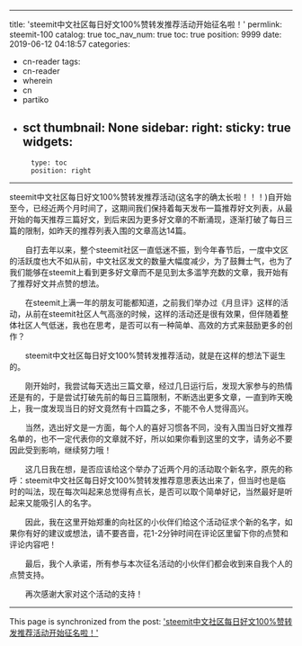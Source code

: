 
---
title: 'steemit中文社区每日好文100%赞转发推荐活动开始征名啦！'
permlink: steemit-100
catalog: true
toc_nav_num: true
toc: true
position: 9999
date: 2019-06-12 04:18:57
categories:
- cn-reader
tags:
- cn-reader
- wherein
- cn
- partiko
- sct
thumbnail: None
sidebar:
    right:
        sticky: true
widgets:
    -
        type: toc
        position: right
---


steemit中文社区每日好文100%赞转发推荐活动(这名字的确太长啦！！！)自开始至今，已经近两个月时间了，这期间我们保持着每天发布一篇推荐好文列表，从最开始的每天推荐三篇好文，到后来因为更多好文章的不断涌现，逐渐打破了每日三篇的限制，如昨天的推荐列表入围的文章高达14篇。

　　自打去年以来，整个steemit社区一直低迷不振，到今年春节后，一度中文区的活跃度也大不如从前，中文社区发文的数量大幅度减少，为了鼓舞士气，也为了我们能够在steemit上看到更多好文章而不是见到太多滥竽充数的文章，我开始有了推荐好文并点赞的想法。

　　在steemit上满一年的朋友可能都知道，之前我们举办过《月旦评》这样的活动，从前在steemit社区人气高涨的时候，这样的活动还是很有效果，但伴随着整体社区人气低迷，我也在思考，是否可以有一种简单、高效的方式来鼓励更多的创作？

　　steemit中文社区每日好文100%赞转发推荐活动，就是在这样的想法下诞生的。

　　刚开始时，我尝试每天选出三篇文章，经过几日运行后，发现大家参与的热情还是有的，于是尝试打破先前的每日三篇限制，不断选出更多文章，一直到昨天晚上，我一度发现当日的好文竟然有十四篇之多，不能不令人觉得高兴。

　　当然，选出好文是一方面，每个人的喜好习惯各不同，没有入围当日好文推荐名单的，也不一定代表你的文章就不好，所以如果你看到这里的文字，请务必不要因此受到影响，继续努力哦！

　　这几日我在想，是否应该给这个举办了近两个月的活动取个新名字，原先的称呼：steemit中文社区每日好文100%赞转发推荐意思表达出来了，但当时也是临时的叫法，现在每次叫起来总觉得有点长，是否可以取个简单好记，当然最好是听起来又能吸引人的名字。

　　因此，我在这里开始郑重的向社区的小伙伴们给这个活动征求个新的名字，如果你有好的建议或想法，请不要吝啬，花1-2分钟时间在评论区里留下你的点赞和评论内容吧！

　　最后，我个人承诺，所有参与本次征名活动的小伙伴们都会收到来自我个人的点赞支持。

　　再次感谢大家对这个活动的支持！

- - -

This page is synchronized from the post: ['steemit中文社区每日好文100%赞转发推荐活动开始征名啦！'](https://steemit.com/@rivalhw/steemit-100)
